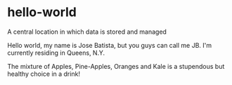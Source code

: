 # hello-world
A central location in which data is stored and managed

Hello world, my name is Jose Batista, but you guys can call me JB. I'm currently residing in Queens, N.Y.


The mixture of Apples, Pine-Apples, Oranges and Kale is a stupendous but healthy choice in a drink! 
